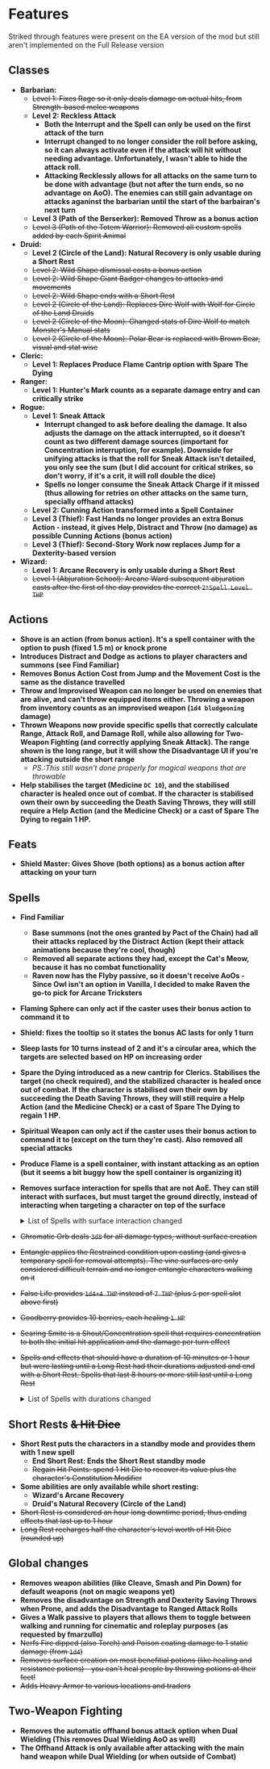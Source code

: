 # Features

Striked through features were present on the EA version of the mod but still aren't implemented on the Full Release version

## Classes
* **Barbarian:**
  - ~~Level 1: Fixes Rage so it only deals damage on actual hits, from Strength-based melee weapons~~
  - **Level 2: Reckless Attack**
    - **Both the Interrupt and the Spell can only be used on the first attack of the turn**
    - **Interrupt changed to no longer consider the roll before asking, so it can always activate even if the attack will hit without needing advantage. Unfortunately, I wasn't able to hide the attack roll.**
    - **Attacking Recklessly allows for all attacks on the same turn to be done with advantage (but not after the turn ends, so no advantage on AoO). The enemies can still gain advantage on attacks aganinst the barbarian until the start of the barbairan's next turn**
  - **Level 3 (Path of the Berserker): Removed Throw as a bonus action**
  - ~~Level 3 (Path of the Totem Warrior): Removed all custom spells added by each Spirit Animal~~
* **Druid:**
  - **Level 2 (Circle of the Land): Natural Recovery is only usable during a Short Rest**
  - ~~Level 2: Wild Shape dismissal costs a bonus action~~
  - ~~Level 2: Wild Shape Giant Badger changes to attacks and movements~~
  - ~~Level 2: Wild Shape ends with a Short Rest~~
  - ~~Level 2 (Circle of the Land): Replaces Dire Wolf with Wolf for Circle of the Land Druids~~
  - ~~Level 2 (Circle of the Moon): Changed stats of Dire Wolf to match Monster's Manual stats~~
  - ~~Level 2 (Circle of the Moon): Polar Bear is replaced with Brown Bear, visual and stat wise~~
* **Cleric:**
  - **Level 1: Replaces Produce Flame Cantrip option with Spare The Dying**
* **Ranger:**
  - **Level 1: Hunter's Mark counts as a separate damage entry and can critically strike**
* **Rogue:**
  - **Level 1: Sneak Attack**
    - **Interrupt changed to ask before dealing the damage. It also adjusts the damage on the attack interrupted, so it doesn't count as two different damage sources (important for Concentration interruption, for example). Downside for unifying attacks is that the roll for Sneak Attack isn't detailed, you only see the sum (but I did account for critical strikes, so don't worry, if it's a crit, it will roll double the dice)**
    - **Spells no longer consume the Sneak Attack Charge if it missed (thus allowing for retries on other attacks on the same turn, specially offhand attacks)**
  - **Level 2: Cunning Action transformed into a Spell Container**
  - **Level 3 (Thief): Fast Hands no longer provides an extra Bonus Action - instead, it gives Help, Distract and Throw (no damage) as possible Cunning Actions (bonus action)**
  - **Level 3 (Thief): Second-Story Work now replaces Jump for a Dexterity-based version**
* **Wizard:**
  - **Level 1: Arcane Recovery is only usable during a Short Rest**
  - ~~Level 1 (Abjuration School): Arcane Ward subsequent abjuration casts after the first of the day provides the correct `2*Spell Level THP`~~

## Actions
* **Shove is an action (from bonus action). It's a spell container with the option to push (fixed 1.5 m) or knock prone**
* **Introduces Distract and Dodge as actions to player characters and summons (see Find Familiar)**
* **Removes Bonus Action Cost from Jump and the Movement Cost is the same as the distance travelled**
* **Throw and Improvised Weapon can no longer be used on enemies that are alive, and can't throw equipped items either. Throwing a weapon from inventory counts as an improvised weapon (`1d4 bludgeoning` damage)**
* **Thrown Weapons now provide specific spells that correctly calculate Range, Attack Roll, and Damage Roll, while also allowing for Two-Weapon Fighting (and correctly applying Sneak Attack). The range shown is the long range, but it will show the Disadvantage UI if you're attacking outside the short range**
  - _PS.:This still wasn't done properly for magical weapons that are throwable_
* **Help stabilises the target (Medicine `DC 10`), and the stabilised character is healed once out of combat. If the character is stabilised own their own by succeeding the Death Saving Throws, they will still require a Help Action (and the Medicine Check) or a cast of Spare The Dying to regain 1 HP.**

## Feats
* **Shield Master: Gives Shove (both options) as a bonus action after attacking on your turn**

## Spells
* **Find Familiar**
  - **Base summons (not the ones granted by Pact of the Chain) had all their attacks replaced by the Distract Action (kept their attack animations because they're cool, though)**
  - **Removed all separate actions they had, except the Cat's Meow, because it has no combat functionality**
  - **Raven now has the Flyby passive, so it doesn't receive AoOs - Since Owl isn't an option in Vanilla, I decided to make Raven the go-to pick for Arcane Tricksters**
* **Flaming Sphere can only act if the caster uses their bonus action to command it to**
* **Shield: fixes the tooltip so it states the bonus AC lasts for only 1 turn**
* **Sleep lasts for 10 turns instead of 2 and it's a circular area, which the targets are selected based on HP on increasing order**
* **Spare the Dying introduced as a new cantrip for Clerics. Stabilises the target (no check required), and the stabilized character is healed once out of combat. If the character is stabilised own their own by succeeding the Death Saving Throws, they will still require a Help Action (and the Medicine Check) or a cast of Spare The Dying to regain 1 HP.**
* **Spiritual Weapon can only act if the caster uses their bonus action to command it to (except on the turn they're cast). Also removed all special attacks**
* **Produce Flame is a spell container, with instant attacking as an option (but it seems a bit buggy how the spell container is organizing it)**
* **Removes surface interaction for spells that are not AoE. They can still interact with surfaces, but must target the ground directly, instead of interacting when targeting a character on top of the surface**
  <details>
    <summary>List of Spells with surface interaction changed</summary>
    <p>

      - Firebolt
      - Produce Flame
      - Ray of Frost
      - Scorching Ray
      - Shocking Grasp

    </p>
  </details>

* ~~Chromatic Orb deals `3d8` for all damage types, without surface creation~~
* ~~Entangle applies the Restrained condition upon casting (and gives a temporary spell for removal attempts). The vine surfaces are only considered difficult terrain and no longer entangle characters walking on it~~
* ~~False Life provides `1d4+4 THP` instead of `7 THP` (plus `5` per spell slot above first)~~
* ~~Goodberry provides 10 berries, each healing `1 HP`~~
* ~~Searing Smite is a Shout/Concentration spell that requires concentration to both the initial hit application and the damage per turn effect~~
* ~~Spells and effects that should have a duration of 10 minutes or 1 hour but were lasting until a Long Rest had their durations adjusted and end with a Short Rest. Spells that last 8 hours or more still last until a Long Rest~~
  <details>
    <summary>List of Spells with durations changed</summary>
    <p>

      - 10 minutes (100 turns)
        - Darkness
        - Expeditious Retreat
        - Flame Blade
        - Protection from Evil and Good
        - Shield of Faith
        - Silence

      - 1 Hour (600 turns)
        - Armor of Agathys
        - Barkskin
        - Enhance Ability
        - Fog Cloud
        - False Life
        - Invisibility
        - Longstrider
        - Pass without Trace
        - Protection from Poison

      - Infinite, but still ends with Short Rest
        - Disguise Self
        - Hex
        - Hunter's Mark

    </p>
  </details>

## Short Rests ~~& Hit Dice~~
* **Short Rest puts the characters in a standby mode and provides them with 1 new spell**
  - **End Short Rest: Ends the Short Rest standby mode**
  - ~~Regain Hit Points: spend 1 Hit Die to recover its value plus the character's Constitution Modifier~~
* **Some abilities are only available while short resting:**
  - **Wizard's Arcane Recovery**
  - **Druid's Natural Recovery (Circle of the Land)**
* ~~Short Rest is considered an hour long downtime period, thus ending effects that last up to 1 hour~~
* ~~Long Rest recharges half the character's level worth of Hit Dice (rounded up)~~

## Global changes
* **Removes weapon abilities (like Cleave, Smash and Pin Down) for default weapons (not on magic weapons yet)**
* **Removes the disadvantage on Strength and Dexterity Saving Throws when Prone, and adds the Disadvantage to Ranged Attack Rolls**
* **Gives a Walk passive to players that allows them to toggle between walking and running for cinematic and roleplay purposes (as requested by fmarzullo)**
* ~~Nerfs Fire dipped (also Torch) and Poison coating damage to 1 static damage (from `1d4`)~~
* ~~Removes surface creation on most benefitial potions (like healing and resistance potions) - you can't heal people by throwing potions at their feet!~~
* ~~Adds Heavy Armor to various locations and traders~~

## Two-Weapon Fighting
* **Removes the automatic offhand bonus attack option when Dual Wielding (This removes Dual Wielding AoO as well)**
* **The Offhand Attack is only available after attacking with the main hand weapon while Dual Wielding (or when outside of Combat)**
